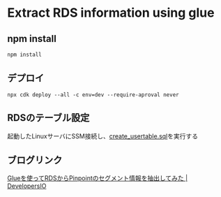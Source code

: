 # Extract RDS information using glue

## npm install

```bash
npm install
```

## デプロイ

```shell
npx cdk deploy --all -c env=dev --require-aproval never
```

## RDSのテーブル設定

起動したLinuxサーバにSSM接続し、[create_usertable.sql](./create_usertable.sql)を実行する

## ブログリンク

[Glueを使ってRDSからPinpointのセグメント情報を抽出してみた | DevelopersIO](https://dev.classmethod.jp/articles/extract-pinpoint-segment-information-using-glue/)
